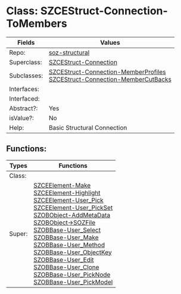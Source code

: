 
# Class:	SZCEStruct-Connection-ToMembers

| Fields | Values |
| --------- | --------- |
| Repo: | [soz-structural](/repos/soz-structural.html) |
| Superclass: | [SZCEStruct-Connection](SZCEStruct-Connection.html) |
| Subclasses: | [SZCEStruct-Connection-MemberProfiles](SZCEStruct-Connection-MemberProfiles.html) <br> [SZCEStruct-Connection-MemberCutBacks](SZCEStruct-Connection-MemberCutBacks.html) |
| Interfaces: |  |
| Interfaced: |  |
| Abstract?: | Yes |
| isValue?: | No |
| Help: | Basic Structural Connection |


## Functions:

| Types | Functions |
| --------- | --------- |
| Class: |  |
| Super: | [SZCEElement-Make](SZCEElement.html) <br> [SZCEElement-Highlight](SZCEElement.html) <br> [SZCEElement-User_Pick](SZCEElement.html) <br> [SZCEElement-User_PickSet](SZCEElement.html) <br> [SZOBObject-AddMetaData](SZOBObject.html) <br> [SZOBObject->SOZFile](SZOBObject.html) <br> [SZOBBase-User_Select](SZOBBase.html) <br> [SZOBBase-User_Make](SZOBBase.html) <br> [SZOBBase-User_Method](SZOBBase.html) <br> [SZOBBase-User_ObjectKey](SZOBBase.html) <br> [SZOBBase-User_Edit](SZOBBase.html) <br> [SZOBBase-User_Clone](SZOBBase.html) <br> [SZOBBase-User_PickNode](SZOBBase.html) <br> [SZOBBase-User_PickModel](SZOBBase.html) |


